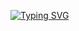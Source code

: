 [![Typing SVG](https://readme-typing-svg.herokuapp.com?font=Fira+Code&size=100&pause=1000&color=00F7A2&background=060606&random=false&width=1920&height=540&lines=Avalible+for+free+on+resoft.life)](https://git.io/typing-svg)
